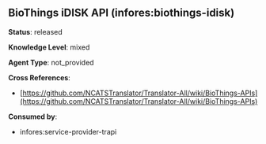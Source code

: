 [//]: # (DO NOT MANUALLY EDIT THIS FILE. IT IS GENERATED FROM A TEMPLATE.)

## BioThings iDISK API (infores:biothings-idisk)

**Status**: released
  
**Knowledge Level**: mixed
  
**Agent Type**: not_provided



**Cross References**:

- [https://github.com/NCATSTranslator/Translator-All/wiki/BioThings-APIs](https://github.com/NCATSTranslator/Translator-All/wiki/BioThings-APIs)


**Consumed by**:

- infores:service-provider-trapi